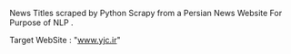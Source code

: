 News Titles scraped by Python Scrapy from a Persian News Website For Purpose of NLP . 

Target WebSite : "www.yjc.ir"
